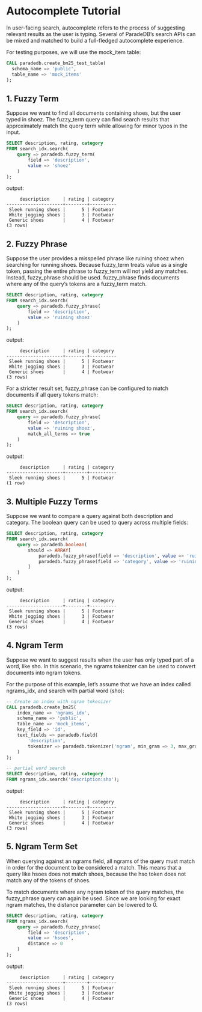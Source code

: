 # Autocomplete Tutorial

In user-facing search, autocomplete refers to the process of suggesting relevant results as the user is typing.
Several of ParadeDB’s search APIs can be mixed and matched to build a full-fledged autocomplete experience.

For testing purposes, we will use the mock_item table:
```sql
CALL paradedb.create_bm25_test_table(
  schema_name => 'public',
  table_name => 'mock_items'
);
```

## 1. Fuzzy Term

Suppose we want to find all documents containing shoes, but the user typed in shoez.
The fuzzy_term query can find search results that approximately match the query term while allowing for minor typos in the input.

```sql
SELECT description, rating, category
FROM search_idx.search(
    query => paradedb.fuzzy_term(
        field => 'description',
        value => 'shoez'
    )
);
```

output:
```
     description     | rating | category
---------------------+--------+----------
 Sleek running shoes |      5 | Footwear
 White jogging shoes |      3 | Footwear
 Generic shoes       |      4 | Footwear
(3 rows)
```

## 2. Fuzzy Phrase

Suppose the user provides a misspelled phrase like ruining shoez when searching for running shoes.
Because fuzzy_term treats value as a single token, passing the entire phrase to fuzzy_term will not yield any matches.
Instead, fuzzy_phrase should be used. fuzzy_phrase finds documents where any of the query’s tokens are a fuzzy_term match.

```sql
SELECT description, rating, category
FROM search_idx.search(
    query => paradedb.fuzzy_phrase(
        field => 'description',
        value => 'ruining shoez'
    )
);
```
output:
```
     description     | rating | category
---------------------+--------+----------
 Sleek running shoes |      5 | Footwear
 White jogging shoes |      3 | Footwear
 Generic shoes       |      4 | Footwear
(3 rows)
```

For a stricter result set, fuzzy_phrase can be configured to match documents if all query tokens match:
```sql
SELECT description, rating, category
FROM search_idx.search(
    query => paradedb.fuzzy_phrase(
        field => 'description',
        value => 'ruining shoez',
        match_all_terms => true
    )
);
```
output:
```
     description     | rating | category
---------------------+--------+----------
 Sleek running shoes |      5 | Footwear
(1 row)
```

## 3. Multiple Fuzzy Terms

Suppose we want to compare a query against both description and category. The boolean query can be used to query across multiple fields:
```sql
SELECT description, rating, category
FROM search_idx.search(
    query => paradedb.boolean(
        should => ARRAY[
            paradedb.fuzzy_phrase(field => 'description', value => 'ruining shoez'),
            paradedb.fuzzy_phrase(field => 'category', value => 'ruining shoez')
        ]
    )
);
```
output:
```
     description     | rating | category
---------------------+--------+----------
 Sleek running shoes |      5 | Footwear
 White jogging shoes |      3 | Footwear
 Generic shoes       |      4 | Footwear
(3 rows)
```

## 4. Ngram Term

Suppose we want to suggest results when the user has only typed part of a word, like sho.
In this scenario, the ngrams tokenizer can be used to convert documents into ngram tokens.

For the purpose of this example, let’s assume that we have an index called ngrams_idx, and search with partial word (sho):
```sql
-- Create an index with ngram tokenizer
CALL paradedb.create_bm25(
    index_name => 'ngrams_idx',
    schema_name => 'public',
    table_name => 'mock_items',
    key_field => 'id',
    text_fields => paradedb.field(
        'description',
        tokenizer => paradedb.tokenizer('ngram', min_gram => 3, max_gram => 3, prefix_only => false)
    )
);

-- partial word search
SELECT description, rating, category
FROM ngrams_idx.search('description:sho');
```
output:
```
     description     | rating | category
---------------------+--------+----------
 Sleek running shoes |      5 | Footwear
 White jogging shoes |      3 | Footwear
 Generic shoes       |      4 | Footwear
(3 rows)
```

## 5. Ngram Term Set

When querying against an ngrams field, all ngrams of the query must match in order for the document to be considered a match.
This means that a query like hsoes does not match shoes, because the hso token does not match any of the tokens of shoes.

To match documents where any ngram token of the query matches, the fuzzy_phrase query can again be used.
Since we are looking for exact ngram matches, the distance parameter can be lowered to 0.

```sql
SELECT description, rating, category
FROM ngrams_idx.search(
    query => paradedb.fuzzy_phrase(
        field => 'description',
        value => 'hsoes',
        distance => 0
    )
);
```
output:
```
     description     | rating | category
---------------------+--------+----------
 Sleek running shoes |      5 | Footwear
 White jogging shoes |      3 | Footwear
 Generic shoes       |      4 | Footwear
(3 rows)
```

